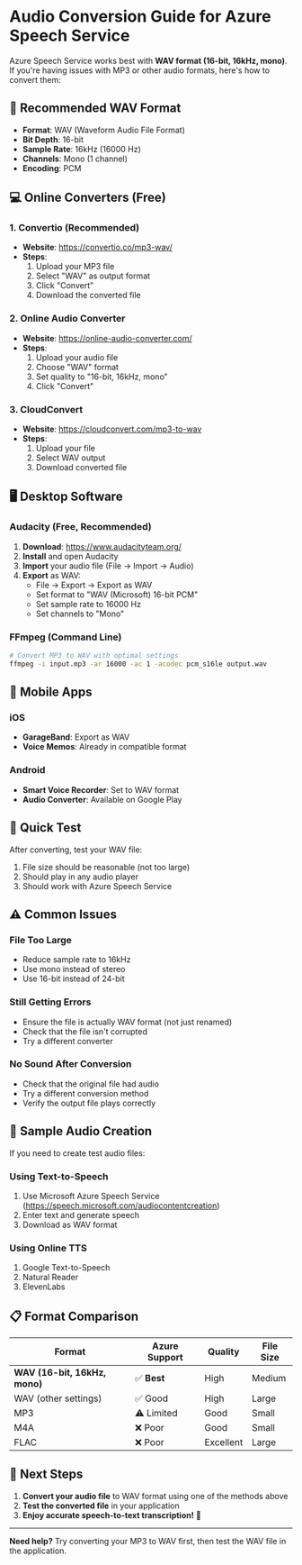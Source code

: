# Audio Conversion Guide for Azure Speech Service

Azure Speech Service works best with **WAV format (16-bit, 16kHz, mono)**. If you're having issues with MP3 or other audio formats, here's how to convert them:

## 🎯 Recommended WAV Format
- **Format**: WAV (Waveform Audio File Format)
- **Bit Depth**: 16-bit
- **Sample Rate**: 16kHz (16000 Hz)
- **Channels**: Mono (1 channel)
- **Encoding**: PCM

## 💻 Online Converters (Free)

### 1. **Convertio** (Recommended)
- **Website**: https://convertio.co/mp3-wav/
- **Steps**:
  1. Upload your MP3 file
  2. Select "WAV" as output format
  3. Click "Convert"
  4. Download the converted file

### 2. **Online Audio Converter**
- **Website**: https://online-audio-converter.com/
- **Steps**:
  1. Upload your audio file
  2. Choose "WAV" format
  3. Set quality to "16-bit, 16kHz, mono"
  4. Click "Convert"

### 3. **CloudConvert**
- **Website**: https://cloudconvert.com/mp3-to-wav
- **Steps**:
  1. Upload your file
  2. Select WAV output
  3. Download converted file

## 🖥️ Desktop Software

### **Audacity** (Free, Recommended)
1. **Download**: https://www.audacityteam.org/
2. **Install** and open Audacity
3. **Import** your audio file (File → Import → Audio)
4. **Export** as WAV:
   - File → Export → Export as WAV
   - Set format to "WAV (Microsoft) 16-bit PCM"
   - Set sample rate to 16000 Hz
   - Set channels to "Mono"

### **FFmpeg** (Command Line)
```bash
# Convert MP3 to WAV with optimal settings
ffmpeg -i input.mp3 -ar 16000 -ac 1 -acodec pcm_s16le output.wav
```

## 📱 Mobile Apps

### **iOS**
- **GarageBand**: Export as WAV
- **Voice Memos**: Already in compatible format

### **Android**
- **Smart Voice Recorder**: Set to WAV format
- **Audio Converter**: Available on Google Play

## 🔧 Quick Test

After converting, test your WAV file:
1. File size should be reasonable (not too large)
2. Should play in any audio player
3. Should work with Azure Speech Service

## ⚠️ Common Issues

### **File Too Large**
- Reduce sample rate to 16kHz
- Use mono instead of stereo
- Use 16-bit instead of 24-bit

### **Still Getting Errors**
- Ensure the file is actually WAV format (not just renamed)
- Check that the file isn't corrupted
- Try a different converter

### **No Sound After Conversion**
- Check that the original file had audio
- Try a different conversion method
- Verify the output file plays correctly

## 🎵 Sample Audio Creation

If you need to create test audio files:

### **Using Text-to-Speech**
1. Use Microsoft Azure Speech Service (https://speech.microsoft.com/audiocontentcreation)
2. Enter text and generate speech
3. Download as WAV format

### **Using Online TTS**
1. Google Text-to-Speech
2. Natural Reader
3. ElevenLabs

## 📋 Format Comparison

| Format | Azure Support | Quality | File Size |
|--------|---------------|---------|-----------|
| **WAV (16-bit, 16kHz, mono)** | ✅ **Best** | High | Medium |
| WAV (other settings) | ✅ Good | High | Large |
| MP3 | ⚠️ Limited | Good | Small |
| M4A | ❌ Poor | Good | Small |
| FLAC | ❌ Poor | Excellent | Large |

## 🚀 Next Steps

1. **Convert your audio file** to WAV format using one of the methods above
2. **Test the converted file** in your application
3. **Enjoy accurate speech-to-text transcription!** 🎉

---

**Need help?** Try converting your MP3 to WAV first, then test the WAV file in the application. 